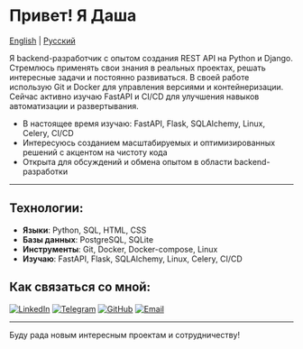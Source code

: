 # Привет! Я Даша

[English](README.md) | [Русский](README_RU.md)

Я backend-разработчик с опытом создания REST API на Python и Django. Стремлюсь применять свои знания в реальных проектах, решать интересные задачи и постоянно развиваться. В своей работе использую Git и Docker для управления версиями и контейнеризации. Сейчас активно изучаю FastAPI и CI/CD для улучшения навыков автоматизации и развертывания.

- В настоящее время изучаю: FastAPI, Flask, SQLAlchemy, Linux, Celery, CI/CD
- Интересуюсь созданием масштабируемых и оптимизированных решений с акцентом на чистоту кода
- Открыта для обсуждений и обмена опытом в области backend-разработки

---
## Технологии:

- **Языки**: Python, SQL, HTML, CSS
- **Базы данных**: PostgreSQL, SQLite
- **Инструменты**: Git, Docker, Docker-compose, Linux
- **Изучаю**: FastAPI, Flask, SQLAlchemy, Linux, Celery, CI/CD

## Как связаться со мной:

[![LinkedIn](https://img.shields.io/badge/LinkedIn-blue?style=for-the-badge&logo=linkedin&logoColor=white)](https://www.linkedin.com/in/dasha-razvadovskaya/)
[![Telegram](https://img.shields.io/badge/Telegram-blue?style=for-the-badge&logo=telegram)](https://t.me/dashan_who)
[![GitHub](https://img.shields.io/badge/GitHub-%23121011.svg?style=for-the-badge&logo=github&logoColor=white)](https://github.com/whodobbi)
[![Email](https://img.shields.io/badge/Email-D14836?style=for-the-badge&logo=gmail&logoColor=white)](mailto:dasha.khudobina@gmail.com)


---

Буду рада новым интересным проектам и сотрудничеству!
